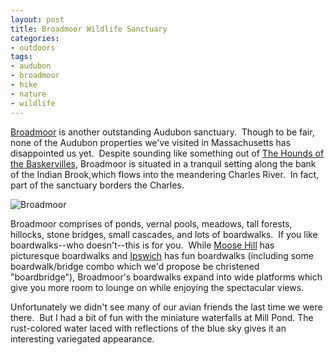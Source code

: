 ```yaml
---
layout: post
title: Broadmoor Wildlife Sanctuary
categories:
- outdoors
tags:
- audubon
- broadmoor
- hike
- nature
- wildlife
---
```


[Broadmoor](http://www.massaudubon.org/Nature_Connection/Sanctuaries/Broadmoor/index.php) is another outstanding Audubon sanctuary.  Though to be fair, none of the Audubon properties we've visited in Massachusetts has disappointed us yet.  Despite sounding like something out of [The Hounds of the Baskervilles](http://en.wikipedia.org/wiki/The_Hound_of_the_Baskervilles), Broadmoor is situated in a tranquil setting along the bank of the Indian Brook,which flows into the meandering Charles River.  In fact, part of the sanctuary borders the Charles.

<img src="https://dl.dropboxusercontent.com/u/52804626/broadmoor/dsc_3665.jpg" alt="Broadmoor" />

Broadmoor comprises of ponds, vernal pools, meadows, tall forests, hillocks, stone bridges, small cascades, and lots of boardwalks.  If you like boardwalks--who doesn't--this is for you.  While [Moose Hill](http://www.massaudubon.org/Nature_Connection/Sanctuaries/Moose_Hill/index.php) has picturesque boardwalks and [Ipswich](http://www.massaudubon.org/Nature_Connection/Sanctuaries/Ipswich_River/index.php) has fun boardwalks (including some boardwalk/bridge combo which we'd propose be christened "boardbridge"), Broadmoor's boardwalks expand into wide platforms which give you more room to lounge on while enjoying the spectacular views.

Unfortunately we didn't see many of our avian friends the last time we were there.  But I had a bit of fun with the miniature waterfalls at Mill Pond. The rust-colored water laced with reflections of the blue sky gives it an interesting variegated appearance.

